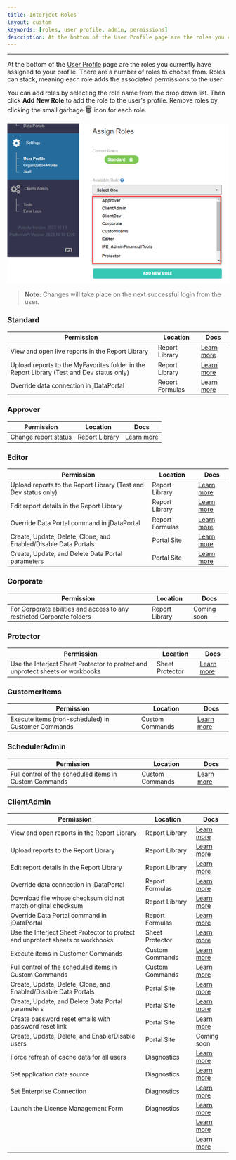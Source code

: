 ```yaml
---
title: Interject Roles
layout: custom
keywords: [roles, user profile, admin, permissions]
description: At the bottom of the User Profile page are the roles you currently have assigned to your profile. There are a number of roles to choose from. Once changed, the user will need to log in again to the Interject Excel Add-in for the changes to take effect.
---
```

* * *

At the bottom of the [User Profile](https://docs.gointerject.com/wPortal/User-Profile.html) page are the roles you currently have assigned to your profile. There are a number of roles to choose from. Roles can stack, meaning each role adds the associated permissions to the user.

You can add roles by selecting the role name from the drop down list. Then click **Add New Role** to add the role to the user's profile. Remove roles by clicking the small garbage <font size="+1">&#x1F5D1;</font> icon for each role.

![](/images/InterjectRoles/SelectRole.png)
<br>

<blockquote class=highlight_note>
<b>Note:</b> Changes will take place on the next successful login from the user.
</blockquote>

### Standard

| Permission | Location | Docs |
|---|---|---|
| View and open live reports in the Report Library | Report Library | [Learn more](/wAbout/Report-Library-Basics.html#opening-a-report) |
| Upload reports to the MyFavorites folder in the Report Library (Test and Dev status only) | Report Library | [Learn more](/wAbout/ReportLibraryLinks.html) |
| Override data connection in jDataPortal | Report Formulas | [Learn more](/wDeveloper/SetupjDataPortal.html#overriding-a-connection) |

### Approver

| Permission | Location | Docs |
|---|---|---|
| Change report status| Report Library | [Learn more](/wAbout/Report-Library-Basics.html#status) |

### Editor

| Permission | Location | Docs |
|---|---|---|
| Upload reports to the Report Library (Test and Dev status only) | Report Library | [Learn more](/wAbout/ReportLibraryLinks.html) |
| Edit report details in the Report Library | Report Library | [Learn more](/wAbout/ReportLibraryLinks.html#updating-a-report-link) |
| Override Data Portal command in jDataPortal | Report Formulas | [Learn more](/wDeveloper/SetupjDataPortal.html#overriding-a-command) |
| Create, Update, Delete, Clone, and Enabled/Disable Data Portals | Portal Site | [Learn more](/wPortal/Data-Portals.html) |
| Create, Update, and Delete Data Portal parameters | Portal Site | [Learn more](/wPortal/Data-Portals.html#overview-of-parameters) |

### Corporate

| Permission | Location | Docs |
|---|---|---|
| For Corporate abilities and access to any restricted Corporate folders | Report Library | Coming soon |

### Protector

| Permission | Location | Docs |
|---|---|---|
| Use the Interject Sheet Protector to protect and unprotect sheets or workbooks | Sheet Protector | [Learn more](/wGetStarted/L-Create-Protecting.html) |

### CustomerItems

| Permission | Location | Docs |
|---|---|---|
| Execute items (non-scheduled) in Customer Commands | Custom Commands | [Learn more](/wGetStarted/INTERJECT-Ribbon-Menu-Items.html#custom-commands) |

### SchedulerAdmin

| Permission | Location | Docs |
|---|---|---|
| Full control of the scheduled items in Custom Commands | Custom Commands | [Learn more](/bApps/bFinancials/Configure.html) |

### ClientAdmin

| Permission | Location | Docs |
|---|---|---|
| View and open reports in the Report Library | Report Library | [Learn more](/wAbout/Report-Library-Basics.html#opening-a-report) |
| Upload reports to the Report Library | Report Library | [Learn more](/wAbout/ReportLibraryLinks.html) |
| Edit report details in the Report Library | Report Library | [Learn more](/wAbout/ReportLibraryLinks.html#updating-a-report-link) |
| Override data connection in jDataPortal | Report Formulas | [Learn more](/wDeveloper/SetupjDataPortal.html#overriding-a-connection) |
| Download file whose checksum did not match original checksum | Report Library | [Learn more](/wIndex/MacroSecurity.html) |
| Override Data Portal command in jDataPortal | Report Formulas | [Learn more](/wDeveloper/SetupjDataPortal.html#overriding-a-command) |
| Use the Interject Sheet Protector to protect and unprotect sheets or workbooks | Sheet Protector | [Learn more](/wGetStarted/L-Create-Protecting.html) |
| Execute items in Customer Commands | Custom Commands | [Learn more](/wGetStarted/INTERJECT-Ribbon-Menu-Items.html#custom-commands) |
| Full control of the scheduled items in Custom Commands | Custom Commands | [Learn more](/bApps/bFinancials/Configure.html) |
| Create, Update, Delete, Clone, and Enabled/Disable Data Portals | Portal Site | [Learn more](/wPortal/Data-Portals.html) |
| Create, Update, and Delete Data Portal parameters | Portal Site | [Learn more](/wPortal/Data-Portals.html#overview-of-parameters) |
| Create password reset emails with password reset link | Portal Site | [Learn more](/wPortal/Altering-User-Passwords.html) |
| Create, Update, Delete, and Enable/Disable users | Portal Site | Coming soon |
| Force refresh of cache data for all users | Diagnostics | [Learn more](/wIndex/Diagnostics.html#system-tools) |
| Set application data source | Diagnostics | [Learn more](/wIndex/Diagnostics.html#support) |
| Set Enterprise Connection | Diagnostics | [Learn more](/wIndex/Diagnostics.html#system-tools) |
| Launch the License Management Form | Diagnostics | [Learn more](/wIndex/Diagnostics.html#support) |
|  |  | [Learn more]() |
|  |  | [Learn more]() |
